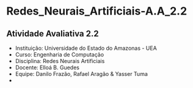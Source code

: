 # Redes_Neurais_Artificiais-A.A_2.2
## Atividade Avaliativa 2.2
* Instituição: Universidade do Estado do Amazonas - UEA
* Curso: Engenharia de Computação
* Disciplina: Redes Neurais Artificiais
* Docente: Elloá B. Guedes
* Equipe: Danilo Frazão, Rafael Aragão & Yasser Tuma
* 
